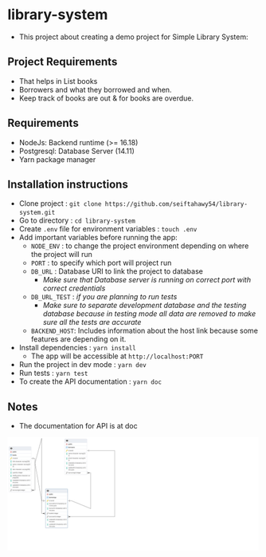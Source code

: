 # library-system

- This project about creating a demo project for Simple Library System:

## Project Requirements
 
- That helps in List books
- Borrowers and what they borrowed and when.
- Keep track of books are out & for books are overdue.

## Requirements

- NodeJs: Backend runtime (>= 16.18)
- Postgresql: Database Server (14.11)
- Yarn package manager

## Installation instructions

- Clone project : `git clone https://github.com/seiftahawy54/library-system.git`
- Go to directory : `cd library-system`
- Create `.env` file for environment variables : `touch .env`
- Add important variables before running the app:
  - `NODE_ENV` : to change the project environment depending on where the project will run
  - `PORT` : to specify which port will project run
  - `DB_URL` : Database URI to link the project to database
    - _Make sure that Database server is running on correct port with correct credentials_
  - `DB_URL_TEST` : _if you are planning to run tests_
    - _Make sure to separate development database and the testing database because in testing mode all data are removed to make sure all the tests are accurate_
  - `BACKEND_HOST`: Includes information about the host link because some features are depending on it.
- Install dependencies : `yarn install`
  - The app will be accessible at ``http://localhost:PORT``
- Run the project in dev mode : `yarn dev`
- Run tests : `yarn test`
- To create the API documentation : `yarn doc`

## Notes

- The documentation for API is at doc

![alt ERD for DB](https://github.com/seiftahawy54/library-system/blob/master/ERD_Image.png?raw=true)


